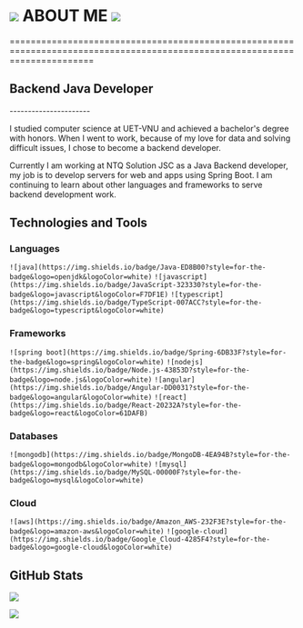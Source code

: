  

![](https://user-images.githubusercontent.com/18350557/176309783-0785949b-9127-417c-8b55-ab5a4333674e.gif) ABOUT ME ![](https://user-images.githubusercontent.com/18350557/176309783-0785949b-9127-417c-8b55-ab5a4333674e.gif)
==============================================================================================================================================================================================================================

\============================================================================================================================

Backend Java Developer
----------------------

\----------------------

I studied computer science at UET-VNU and achieved a bachelor's degree with honors. When I went to work, because of my love for data and solving difficult issues, I chose to become a backend developer.

Currently I am working at NTQ Solution JSC as a Java Backend developer, my job is to develop servers for web and apps using Spring Boot. I am continuing to learn about other languages and frameworks to serve backend development work.

  

Technologies and Tools
----------------------

### Languages

`![java](https://img.shields.io/badge/Java-ED8B00?style=for-the-badge&logo=openjdk&logoColor=white)` `![javascript](https://img.shields.io/badge/JavaScript-323330?style=for-the-badge&logo=javascript&logoColor=F7DF1E)` `![typescript](https://img.shields.io/badge/TypeScript-007ACC?style=for-the-badge&logo=typescript&logoColor=white)`

### Frameworks

`![spring boot](https://img.shields.io/badge/Spring-6DB33F?style=for-the-badge&logo=spring&logoColor=white)` `![nodejs](https://img.shields.io/badge/Node.js-43853D?style=for-the-badge&logo=node.js&logoColor=white)` `![angular](https://img.shields.io/badge/Angular-DD0031?style=for-the-badge&logo=angular&logoColor=white)` `![react](https://img.shields.io/badge/React-20232A?style=for-the-badge&logo=react&logoColor=61DAFB)`

### Databases

`![mongodb](https://img.shields.io/badge/MongoDB-4EA94B?style=for-the-badge&logo=mongodb&logoColor=white)` `![mysql](https://img.shields.io/badge/MySQL-00000F?style=for-the-badge&logo=mysql&logoColor=white)`

### Cloud

`![aws](https://img.shields.io/badge/Amazon_AWS-232F3E?style=for-the-badge&logo=amazon-aws&logoColor=white)` `![google-cloud](https://img.shields.io/badge/Google_Cloud-4285F4?style=for-the-badge&logo=google-cloud&logoColor=white)`

GitHub Stats
------------

[![](https://github-readme-stats.vercel.app/api?username=minhhieu3001&show_icons=true&theme=prussian&include_all_commits=true)](#)

![](https://profile-counter.glitch.me/minhhieu3001/count.svg)
